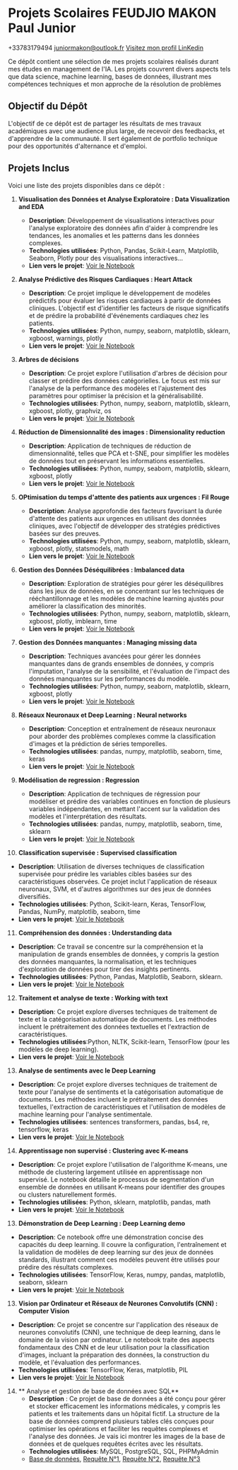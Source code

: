 # Projets Scolaires FEUDJIO MAKON Paul Junior

+33783179494
juniormakon@outlook.fr
[Visitez mon profil LinKedin](https://www.linkedin.com/in/paul-junior-f-39a748296/)


Ce dépôt contient une sélection de mes projets scolaires réalisés durant mes études en management de l'IA. Les projets couvrent divers aspects tels que data science, machine learning, bases de données, illustrant mes compétences techniques et mon approche de la résolution de problèmes

## Objectif du Dépôt
L'objectif de ce dépôt est de partager les résultats de mes travaux académiques avec une audience plus large, de recevoir des feedbacks, et d'apprendre de la communauté. Il sert également de portfolio technique pour des opportunités d'alternance et d'emploi.

## Projets Inclus
Voici une liste des projets disponibles dans ce dépôt :

1. **Visualisation des Données et Analyse Exploratoire : Data Visualization and EDA**
   - **Description**: Développement de visualisations interactives pour l'analyse exploratoire des données afin d'aider à comprendre les tendances, les anomalies et les patterns dans les données complexes.
   - **Technologies utilisées**: Python, Pandas, Scikit-Learn, Matplotlib, Seaborn, Plotly pour des visualisations interactives...
   - **Lien vers le projet**: [Voir le Notebook](Data_Visualization_and_EDA.ipynb)

2. **Analyse Prédictive des Risques Cardiaques : Heart Attack**
   - **Description**: Ce projet implique le développement de modèles prédictifs pour évaluer les risques cardiaques à partir de données cliniques. L'objectif est d'identifier les facteurs de risque significatifs et de prédire la probabilité d'événements cardiaques chez les patients.
   - **Technologies utilisées**: Python, numpy, seaborn, matplotlib, sklearn, xgboost, warnings, plotly
   - **Lien vers le projet**: [Voir le Notebook](heart_attack_model_prediction.ipynb)

3. **Arbres de décisions**
   - **Description**: Ce projet explore l'utilisation d'arbres de décision pour classer et prédire des données catégorielles. Le focus est mis sur l'analyse de la performance des modèles et l'ajustement des paramètres pour optimiser la précision et la généralisabilité.
   - **Technologies utilisées**: Python, numpy, seaborn, matplotlib, sklearn, xgboost, plotly, graphviz, os
   - **Lien vers le projet**: [Voir le Notebook](decision_trees_lab.ipynb)
  
4. **Réduction de Dimensionnalité des images : Dimensionality reduction**
   - **Description**: Application de techniques de réduction de dimensionnalité, telles que PCA et t-SNE, pour simplifier les modèles de données tout en préservant les informations essentielles.
   - **Technologies utilisées**: Python, numpy, seaborn, matplotlib, sklearn, xgboost, plotly
   - **Lien vers le projet**: [Voir le Notebook](dimensionality_reduction_lab.ipynb)

5. **OPtimisation du temps d'attente des patients aux urgences : Fil Rouge**
   - **Description**: Analyse approfondie des facteurs favorisant la durée d'attente des patients aux urgences en utilisant des données cliniques, avec l'objectif de développer des stratégies prédictives basées sur des preuves.
   - **Technologies utilisées**: Python, numpy, seaborn, matplotlib, sklearn, xgboost, plotly, statsmodels, math
   - **Lien vers le projet**: [Voir le Notebook](fil_rouge.ipynb)

6. **Gestion des Données Déséquilibrées : Imbalanced data**
   - **Description**: Exploration de stratégies pour gérer les déséquilibres dans les jeux de données, en se concentrant sur les techniques de rééchantillonnage et les modèles de machine learning ajustés pour améliorer la classification des minorités.
   - **Technologies utilisées**: Python, numpy, seaborn, matplotlib, sklearn, xgboost, plotly, imblearn, time
   - **Lien vers le projet**: [Voir le Notebook](imbalanced_data_lab.ipynb)
  
7. **Gestion des Données manquantes : Managing missing data**
   - **Description**: Techniques avancées pour gérer les données manquantes dans de grands ensembles de données, y compris l'imputation, l'analyse de la sensibilité, et l'évaluation de l'impact des données manquantes sur les performances du modèle.
   - **Technologies utilisées**: Python, numpy, seaborn, matplotlib, sklearn, xgboost, plotly
   - **Lien vers le projet**: [Voir le Notebook](managing_missing_data_lab.ipynb)
  
8. **Réseaux Neuronaux et Deep Learning : Neural networks**
   - **Description**: Conception et entraînement de réseaux neuronaux pour aborder des problèmes complexes comme la classification d'images et la prédiction de séries temporelles.
   - **Technologies utilisées**: pandas, numpy, matplotlib, seaborn, time, keras
   - **Lien vers le projet**: [Voir le Notebook](neural_networks_lab.ipynb)
  
9. **Modélisation de regression : Regression**
   - **Description**: Application de techniques de régression pour modéliser et prédire des variables continues en fonction de plusieurs variables indépendantes, en mettant l'accent sur la validation des modèles et l'interprétation des résultats.
   - **Technologies utilisées**: pandas, numpy, matplotlib, seaborn, time, sklearn
   - **Lien vers le projet**: [Voir le Notebook](regression.ipynb)
  
10. **Classification supervisée : Supervised classification**
   - **Description**: Utilisation de diverses techniques de classification supervisée pour prédire les variables cibles basées sur des caractéristiques observées. Ce projet inclut l'application de réseaux neuronaux, SVM, et d'autres algorithmes sur des jeux de données diversifiés.
   - **Technologies utilisées**: Python, Scikit-learn, Keras, TensorFlow, Pandas, NumPy, matplotlib, seaborn, time
   - **Lien vers le projet**: [Voir le Notebook](supervised_classification_lab.ipynb)
  
11. **Compréhension des données : Understanding data**
   - **Description**: Ce travail se concentre sur la compréhension et la manipulation de grands ensembles de données, y compris la gestion des données manquantes, la normalisation, et les techniques d'exploration de données pour tirer des insights pertinents.
   - **Technologies utilisées**: Python, Pandas, Matplotlib, Seaborn, sklearn.
   - **Lien vers le projet**: [Voir le Notebook](understanding_data_lab.ipynb)
  
12. **Traitement et analyse de texte : Working with text**
   - **Description**: Ce projet explore diverses techniques de traitement de texte et la catégorisation automatique de documents. Les méthodes incluent le prétraitement des données textuelles et l'extraction de caractéristiques.
   - **Technologies utilisées**:Python, NLTK, Scikit-learn, TensorFlow (pour les modèles de deep learning).
   - **Lien vers le projet**: [Voir le Notebook](working_with_text_lab.ipynb)
  
13. **Analyse de sentiments avec le Deep Learning**
   - **Description**: Ce projet explore diverses techniques de traitement de texte pour l'analyse de sentiments et la catégorisation automatique de documents. Les méthodes incluent le prétraitement des données textuelles, l'extraction de caractéristiques et l'utilisation de modèles de machine learning pour l'analyse sentimentale.
   - **Technologies utilisées**: sentences transformers, pandas, bs4, re, tensorflow, keras
   - **Lien vers le projet**: [Voir le Notebook](Analyse_sentiments.ipynb)

14. **Apprentissage non supervisé : Clustering avec K-means**
   - **Description**: Ce projet explore l'utilisation de l'algorithme K-means, une méthode de clustering largement utilisée en apprentissage non supervisé. Le notebook détaille le processus de segmentation d'un ensemble de données en utilisant K-means pour identifier des groupes ou clusters naturellement formés.
   - **Technologies utilisées**: Python, sklearn, matplotlib, pandas, math
   - **Lien vers le projet**: [Voir le Notebook](unsupervised_learning_clustering_K_means.ipynb)

13. **Démonstration de Deep Learning : Deep Learning demo**
   - **Description**: Ce notebook offre une démonstration concise des capacités du deep learning. Il couvre la configuration, l'entraînement et la validation de modèles de deep learning sur des jeux de données standards, illustrant comment ces modèles peuvent être utilisés pour prédire des résultats complexes.
   - **Technologies utilisées**: TensorFlow, Keras, numpy, pandas, matplotlib, seaborn, sklearn
   - **Lien vers le projet**: [Voir le Notebook](deep_learning_demo.ipynb)

13. **Vision par Ordinateur et Réseaux de Neurones Convolutifs (CNN) : Computer Vision**
   - **Description**: Ce projet se concentre sur l'application des réseaux de neurones convolutifs (CNN), une technique de deep learning, dans le domaine de la vision par ordinateur. Le notebook traite des aspects fondamentaux des CNN et de leur utilisation pour la classification d'images, incluant la préparation des données, la construction du modèle, et l'évaluation des performances.
   - **Technologies utilisées**: TensorFlow, Keras, matplotlib, PIL
   - **Lien vers le projet**: [Voir le Notebook](Computer_Vision_and_CNN.ipynb)

14. ** Analyse et gestion de base de données avec SQL**
    - **Description** : Ce projet de base de données a été conçu pour gérer et stocker efficacement les informations médicales, y compris les patients et les traitements dans un hôpital fictif. La structure de la base de données comprend plusieurs tables clés conçues pour optimiser les opérations et faciliter les requêtes complexes et l'analyse des données. Je vais ici montrer les images de la base de données et de quelques requêtes écrites avec les résultats.
    -  **Technologies utilisées**: MySQL, PostgreSQL, SQL, PHPMyAdmin
    -  [Base de données](BD_image.png), [Requête N°1](Requête_1.png), [Requête N°2](Requête_2.png), [Requête N°3](Requête_3.png)
